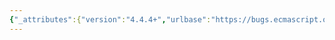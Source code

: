```yaml
---
{"_attributes":{"version":"4.4.4+","urlbase":"https://bugs.ecmascript.org/","maintainer":"dherman@mozilla.com"},"bug":{"bug_id":746,"creation_ts":"2012-10-06 00:17:00 -0700","short_desc":"Two definitions of GetValue()","delta_ts":"2013-07-15 17:04:08 -0700","product":"Draft for 6th Edition","component":"editorial issue","version":"Rev 10: September 27, 2012 Draft","rep_platform":"All","op_sys":"All","bug_status":"RESOLVED","resolution":"FIXED","priority":"Normal","bug_severity":"normal","everconfirmed":true,"reporter":{"uid":"jmdyck","name":"Michael Dyck"},"assigned_to":{"uid":"allen","name":"Allen Wirfs-Brock"},"long_desc":[{"commentid":1877,"comment_count":0,"who":{"uid":"jmdyck","name":"Michael Dyck"},"bug_when":"2012-10-06 00:17:22 -0700","thetext":"Both 8.9.1 \"GetValue (V)\" and\n15.13.7.4 \"Properties of the DataView Prototype Object\"\ndefine an operation named GetValue().\n\nThe latter should probably be changed."},{"commentid":4283,"comment_count":1,"who":{"uid":"allen","name":"Allen Wirfs-Brock"},"bug_when":"2013-06-23 13:08:30 -0700","thetext":"fixed in rev 16 editor's draft"},{"commentid":4481,"comment_count":2,"who":{"uid":"allen","name":"Allen Wirfs-Brock"},"bug_when":"2013-07-15 17:04:08 -0700","thetext":"fixed in rev16 draft.  July 15, 2013"}]}}
---
```

